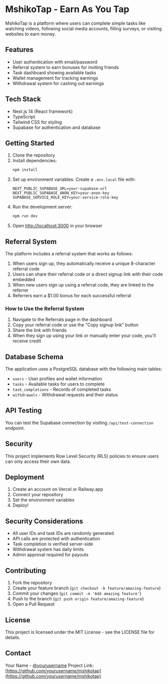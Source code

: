 # MshikoTap - Earn As You Tap

MshikoTap is a platform where users can complete simple tasks like watching videos, following social media accounts, filling surveys, or visiting websites to earn money.

## Features

- User authentication with email/password
- Referral system to earn bonuses for inviting friends
- Task dashboard showing available tasks
- Wallet management for tracking earnings
- Withdrawal system for cashing out earnings

## Tech Stack

- Next.js 14 (React framework)
- TypeScript
- Tailwind CSS for styling
- Supabase for authentication and database

## Getting Started

1. Clone the repository
2. Install dependencies:
   ```bash
   npm install
   ```
3. Set up environment variables:
   Create a `.env.local` file with:
   ```
   NEXT_PUBLIC_SUPABASE_URL=your-supabase-url
   NEXT_PUBLIC_SUPABASE_ANON_KEY=your-anon-key
   SUPABASE_SERVICE_ROLE_KEY=your-service-role-key
   ```
4. Run the development server:
   ```bash
   npm run dev
   ```
5. Open [http://localhost:3000](http://localhost:3000) in your browser

## Referral System

The platform includes a referral system that works as follows:

1. When users sign up, they automatically receive a unique 8-character referral code
2. Users can share their referral code or a direct signup link with their code embedded
3. When new users sign up using a referral code, they are linked to the referrer
4. Referrers earn a $1.00 bonus for each successful referral

### How to Use the Referral System

1. Navigate to the Referrals page in the dashboard
2. Copy your referral code or use the "Copy signup link" button
3. Share the link with friends
4. When they sign up using your link or manually enter your code, you'll receive credit

## Database Schema

The application uses a PostgreSQL database with the following main tables:

- `users` - User profiles and wallet information
- `tasks` - Available tasks for users to complete
- `task_completions` - Records of completed tasks
- `withdrawals` - Withdrawal requests and their status

## API Testing

You can test the Supabase connection by visiting `/api/test-connection` endpoint.

## Security

This project implements Row Level Security (RLS) policies to ensure users can only access their own data.

## Deployment

1. Create an account on Vercel or Railway.app
2. Connect your repository
3. Set the environment variables
4. Deploy!

## Security Considerations

- All user IDs and task IDs are randomly generated
- API calls are protected with authentication
- Task completion is verified server-side
- Withdrawal system has daily limits
- Admin approval required for payouts

## Contributing

1. Fork the repository
2. Create your feature branch (`git checkout -b feature/amazing-feature`)
3. Commit your changes (`git commit -m 'Add amazing feature'`)
4. Push to the branch (`git push origin feature/amazing-feature`)
5. Open a Pull Request

## License

This project is licensed under the MIT License - see the LICENSE file for details.

## Contact

Your Name - [@yourusername](https://twitter.com/yourusername)
Project Link: [https://github.com/yourusername/mshikotap](https://github.com/yourusername/mshikotap) 